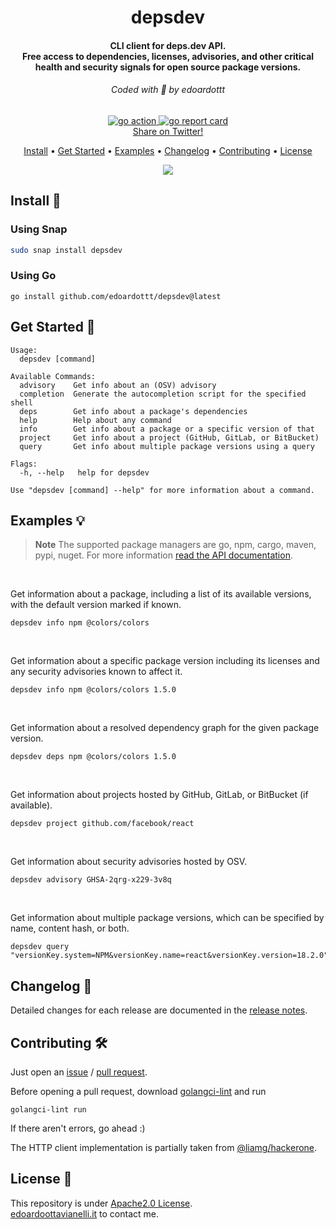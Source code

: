 <h1 align="center">
  depsdev
  <br>
</h1>
<h4 align="center">CLI client for deps.dev API.<br>Free access to dependencies, licenses, advisories, and other critical health and security signals for open source package versions.</h4>

<h6 align="center"> Coded with 💙 by edoardottt </h6>

<p align="center">

  <a href="https://github.com/edoardottt/depsdev/actions">
      <img src="https://github.com/edoardottt/depsdev/actions/workflows/go.yml/badge.svg" alt="go action">
  </a>

  <a href="https://goreportcard.com/report/github.com/edoardottt/depsdev">
      <img src="https://goreportcard.com/badge/github.com/edoardottt/depsdev" alt="go report card">
  </a>

<br>
  <!--Tweet button-->
  <a href="https://twitter.com/intent/tweet?text=depsdev%20-%20CLI%20client%20for%20deps.dev%20API.%20Free%20access%20to%20dependencies%2C%20licenses%2C%20advisories%2C%20and%20other%20critical%20health%20and%20security%20signals%20for%20open%20source%20package%20versions.%20https%3A%2F%2Fgithub.com%2Fedoardottt%2Fdepsdev%20%23golang%20%23github%20%23linux%20%23infosec%20%23bugbounty%20%23security" target="_blank">Share on Twitter!
  </a>
</p>

<p align="center">
  <a href="#install-">Install</a> •
  <a href="#get-started-">Get Started</a> •
  <a href="#examples-bulb">Examples</a> •
  <a href="#changelog-">Changelog</a> •
  <a href="#contributing-">Contributing</a> •
  <a href="#license-">License</a>
</p>

<p align="center">
  <img src="https://github.com/edoardottt/images/blob/main/depsdev/depsdev.gif">
</p>
  
Install 📡
----------

### Using Snap
```bash
sudo snap install depsdev
```

### Using Go
```
go install github.com/edoardottt/depsdev@latest
```

Get Started 🎉
----------

```console
Usage:
  depsdev [command]

Available Commands:
  advisory    Get info about an (OSV) advisory
  completion  Generate the autocompletion script for the specified shell
  deps        Get info about a package's dependencies
  help        Help about any command
  info        Get info about a package or a specific version of that
  project     Get info about a project (GitHub, GitLab, or BitBucket)
  query       Get info about multiple package versions using a query

Flags:
  -h, --help   help for depsdev

Use "depsdev [command] --help" for more information about a command.
```

Examples :bulb:
----------

> **Note**
> The supported package managers are go, npm, cargo, maven, pypi, nuget.
For more information [read the API documentation](https://docs.deps.dev/api/v3alpha/).

<br>

Get information about a package, including a list of its available versions, with the default version marked if known.
```console
depsdev info npm @colors/colors
```

<br>

Get information about a specific package version including its licenses and any security advisories known to affect it.
```console
depsdev info npm @colors/colors 1.5.0
```

<br>

Get information about a resolved dependency graph for the given package version.
```console
depsdev deps npm @colors/colors 1.5.0
```

<br>

Get information about projects hosted by GitHub, GitLab, or BitBucket (if available).
```console
depsdev project github.com/facebook/react
```

<br>

Get information about security advisories hosted by OSV.
```console
depsdev advisory GHSA-2qrg-x229-3v8q
```

<br>

Get information about multiple package versions, which can be specified by name, content hash, or both.
```console
depsdev query "versionKey.system=NPM&versionKey.name=react&versionKey.version=18.2.0"
```

Changelog 📌
-------
Detailed changes for each release are documented in the [release notes](https://github.com/edoardottt/depsdev/releases).

Contributing 🛠
-------

Just open an [issue](https://github.com/edoardottt/depsdev/issues) / [pull request](https://github.com/edoardottt/depsdev/pulls).

Before opening a pull request, download [golangci-lint](https://golangci-lint.run/usage/install/) and run
```console
golangci-lint run
```
If there aren't errors, go ahead :)

The HTTP client implementation is partially taken from [@liamg/hackerone](https://github.com/liamg/hackerone).

License 📝
-------

This repository is under [Apache2.0 License](https://github.com/edoardottt/depsdev/blob/main/LICENSE).  
[edoardoottavianelli.it](https://www.edoardoottavianelli.it) to contact me.

